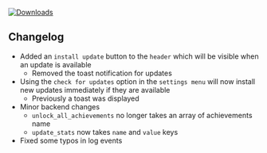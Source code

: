 [![Downloads](https://img.shields.io/github/downloads/zevnda/steam-game-idler/1.7.6/total?style=for-the-badge&logo=github&color=137eb5)](https://github.com/zevnda/steam-game-idler/releases/download/1.7.6/Steam.Game.Idler_1.7.6_x64_en-US.msi)

## Changelog
- Added an `install update` button to the `header` which will be visible when an update is available
  - Removed the toast notification for updates
- Using the `check for updates` option in the `settings menu` will now install new updates immediately if they are available
  - Previously a toast was displayed
- Minor backend changes
  - `unlock_all_achievements` no longer takes an array of achievements name
  - `update_stats` now takes `name` and `value` keys
- Fixed some typos in log events